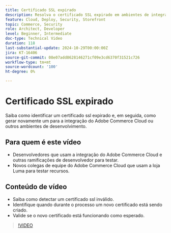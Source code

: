 ```yaml
---
title: Certificado SSL expirado
description: Resolva o certificado SSL expirado em ambientes de integração do Adobe Commerce Cloud.
feature: Cloud, Deploy, Security, Storefront
topic: Commerce, Security
role: Architect, Developer
level: Beginner, Intermediate
doc-type: Technical Video
duration: 118
last-substantial-update: 2024-10-29T00:00:00Z
jira: KT-16406
source-git-commit: 08e07add8628146271cf09e3cd6370f31521c726
workflow-type: tm+mt
source-wordcount: '100'
ht-degree: 0%

---
```



# Certificado SSL expirado

Saiba como identificar um certificado ssl expirado e, em seguida, como gerar novamente um para a integração do Adobe Commerce Cloud ou outros ambientes de desenvolvimento.

## Para quem é este vídeo

- Desenvolvedores que usam a integração do Adobe Commerce Cloud e outras ramificações de desenvolvedor para testar.
- Novos colegas de equipe do Adobe Commerce Cloud que usam a loja Luma para testar recursos.

## Conteúdo de vídeo

- Saiba como detectar um certificado ssl inválido.
- Identifique quando durante o processo um novo certificado está sendo criado.
- Valide se o novo certificado está funcionando como esperado. &#x200B;

>[!VIDEO](https://video.tv.adobe.com/v/3435751?learn=on)
